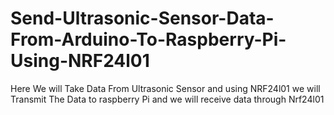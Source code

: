 # Send-Ultrasonic-Sensor-Data-From-Arduino-To-Raspberry-Pi-Using-NRF24l01
Here We will Take Data From Ultrasonic Sensor and using NRF24l01 we will Transmit The Data to raspberry Pi and we will receive data through Nrf24l01 
